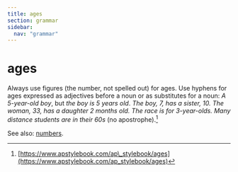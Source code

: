 ```yaml
---
title: ages
section: grammar
sidebar:
  nav: "grammar"
---
```

# ages

Always use figures (the number, not spelled out) for ages. Use hyphens for ages expressed as adjectives before a noun or as substitutes for a noun: _A 5-year-old boy_, but _the boy is 5 years old_. _The boy, 7, has a sister, 10._ _The woman, 33, has a daughter 2 months old._ _The race is for 3-year-olds._ _Many distance students are in their 60s_ (no apostrophe).[^4]

See also: [numbers](../numbers-numerals).

[^4]: [https://www.apstylebook.com/ap\_stylebook/ages](https://www.apstylebook.com/ap_stylebook/ages)
